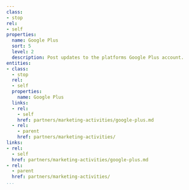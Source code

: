 ```yaml
---
class:
- stop
rel:
- self
properties:
  name: Google Plus
  sort: 5
  level: 2
  description: Post updates to the platforms Google Plus account.
entities:
- class:
  - stop
  rel:
  - self
  properties:
    name: Google Plus
  links:
  - rel:
    - self
    href: partners/marketing-activities/google-plus.md
  - rel:
    - parent
    href: partners/marketing-activities/
links:
- rel:
  - self
  href: partners/marketing-activities/google-plus.md
- rel:
  - parent
  href: partners/marketing-activities/
...
```

